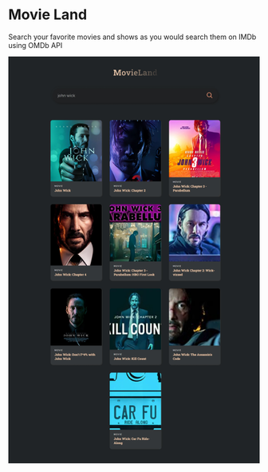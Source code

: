 # Movie Land

Search your favorite movies and shows as you would search them on IMDb using OMDb API

![Movie Land](./src/assets/screenshot-desktop.png)
